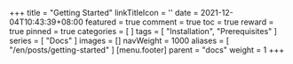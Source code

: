 +++
title = "Getting Started"
linkTitleIcon = '<i class="fas fa-book fa-fw text-primary"></i>'
date = 2021-12-04T10:43:39+08:00
featured = true
comment = true
toc = true
reward = true
pinned = true
categories = [
]
tags = [
  "Installation",
  "Prerequisites"
]
series = [
  "Docs"
]
images = []
navWeight = 1000
aliases = [
  "/en/posts/getting-started"
]
[menu.footer]
  parent = "docs"
  weight = 1
+++
